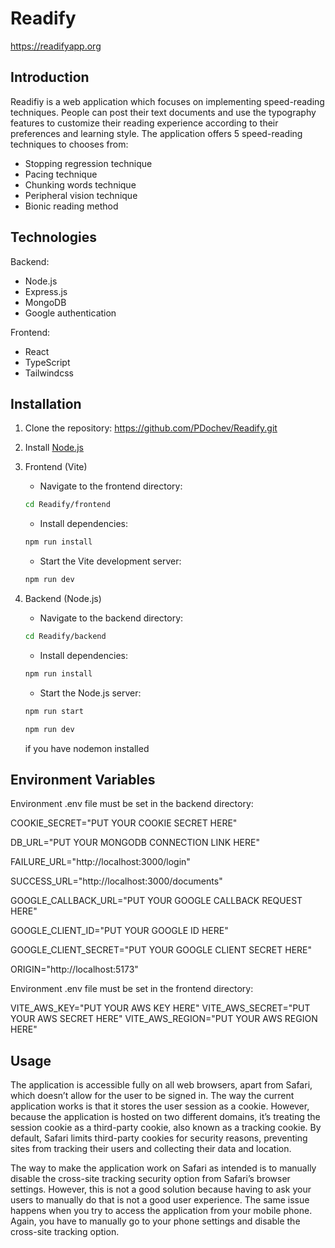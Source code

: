 # Readify

https://readifyapp.org

## Introduction

Readifiy is a web application which focuses on implementing speed-reading techniques. People can post their text documents and use the typography features to customize their reading experience according to their preferences and learning style. The application offers 5 speed-reading techniques to chooses from:

- Stopping regression technique
- Pacing technique
- Chunking words technique
- Peripheral vision technique
- Bionic reading method

## Technologies

Backend:

- Node.js
- Express.js
- MongoDB
- Google authentication

Frontend:

- React
- TypeScript
- Tailwindcss

## Installation

1. Clone the repository: https://github.com/PDochev/Readify.git

2. Install [Node.js](https://nodejs.org/en/download)

3. Frontend (Vite)

    - Navigate to the frontend directory:

    ```bash
    cd Readify/frontend
    ```

    - Install dependencies:

    ```bash
    npm run install
    ```

    - Start the Vite development server:

    ```bash
    npm run dev
    ```

4. Backend (Node.js)

    - Navigate to the backend directory:

    ```bash
    cd Readify/backend
    ```

    - Install dependencies:

    ```bash
    npm run install
    ```

    - Start the Node.js server:

    ```bash
    npm run start
    ```

    ```bash
    npm run dev
    ```

    if you have nodemon installed

## Environment Variables

Environment .env file must be set in the backend directory:

COOKIE_SECRET="PUT YOUR COOKIE SECRET HERE"

DB_URL="PUT YOUR MONGODB CONNECTION LINK HERE"

FAILURE_URL="http://localhost:3000/login"

SUCCESS_URL="http://localhost:3000/documents"

GOOGLE_CALLBACK_URL="PUT YOUR GOOGLE CALLBACK REQUEST HERE"

GOOGLE_CLIENT_ID="PUT YOUR GOOGLE ID HERE"

GOOGLE_CLIENT_SECRET="PUT YOUR GOOGLE CLIENT SECRET HERE"

ORIGIN="http://localhost:5173"

Environment .env file must be set in the frontend directory:

VITE_AWS_KEY="PUT YOUR AWS KEY HERE"
VITE_AWS_SECRET="PUT YOUR AWS SECRET HERE"
VITE_AWS_REGION="PUT YOUR AWS REGION HERE"

## Usage

The application is accessible fully on all web browsers, apart from Safari, which doesn’t allow for the user to be signed in. The way the current application works is that it stores the user session as a cookie. However, because the application is hosted on two different domains, it’s treating the session cookie as a third-party cookie, also known as a tracking cookie. By default, Safari limits third-party cookies for security reasons, preventing sites from tracking their users and collecting their data and location.

The way to make the application work on Safari as intended is to manually disable the cross-site tracking security option from Safari’s browser settings. However, this is not a good solution because having to ask your users to manually do that is not a good user experience. The same issue happens when you try to access the application from your mobile phone. Again, you have to manually go to your phone settings and disable the cross-site tracking option.
